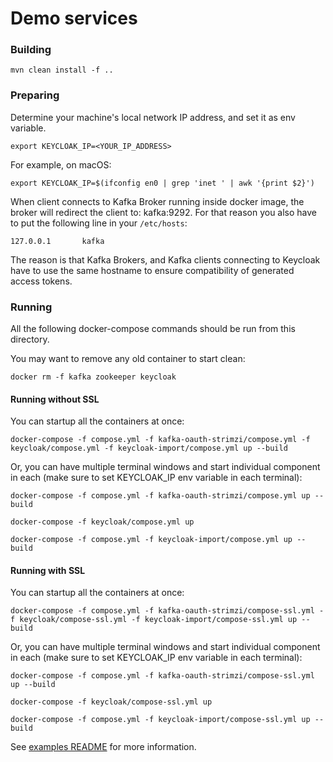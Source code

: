 Demo services
=============


### Building
 
    mvn clean install -f ..


### Preparing

Determine your machine's local network IP address, and set it as env variable.

    export KEYCLOAK_IP=<YOUR_IP_ADDRESS>

For example, on macOS:

    export KEYCLOAK_IP=$(ifconfig en0 | grep 'inet ' | awk '{print $2}')

When client connects to Kafka Broker running inside docker image, the broker will redirect the client to: kafka:9292.
For that reason you also have to put the following line in your `/etc/hosts`:

    127.0.0.1       kafka
    
  
The reason is that Kafka Brokers, and Kafka clients connecting to Keycloak have to use the same hostname to ensure 
compatibility of generated access tokens.


### Running 
    
All the following docker-compose commands should be run from this directory.

You may want to remove any old container to start clean:

    docker rm -f kafka zookeeper keycloak


#### Running without SSL

You can startup all the containers at once:

    docker-compose -f compose.yml -f kafka-oauth-strimzi/compose.yml -f keycloak/compose.yml -f keycloak-import/compose.yml up --build

Or, you can have multiple terminal windows and start individual component in each
(make sure to set KEYCLOAK_IP env variable in each terminal):

    docker-compose -f compose.yml -f kafka-oauth-strimzi/compose.yml up --build 

    docker-compose -f keycloak/compose.yml up

    docker-compose -f compose.yml -f keycloak-import/compose.yml up --build


#### Running with SSL

You can startup all the containers at once:

    docker-compose -f compose.yml -f kafka-oauth-strimzi/compose-ssl.yml -f keycloak/compose-ssl.yml -f keycloak-import/compose-ssl.yml up --build

Or, you can have multiple terminal windows and start individual component in each
(make sure to set KEYCLOAK_IP env variable in each terminal):

    docker-compose -f compose.yml -f kafka-oauth-strimzi/compose-ssl.yml up --build 

    docker-compose -f keycloak/compose-ssl.yml up

    docker-compose -f compose.yml -f keycloak-import/compose-ssl.yml up --build

See [examples README](../README.md) for more information.
